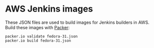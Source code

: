# AWS Jenkins images

These JSON files are used to build images for Jenkins builders in AWS. Build
these images with [Packer]:

```
packer.io validate fedora-31.json
packer.io build fedora-31.json
```

[Packer]: https://packer.io/
